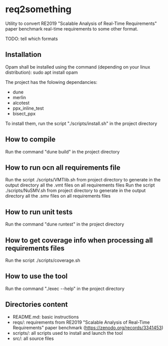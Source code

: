 # req2something

Utility to convert RE2019 "Scalable Analysis of Real-Time
Requirements" paper benchmark real-time requirements to some other
format.

TODO: tell which formats

## Installation

Opam shall be installed using the command (depending on your linux distribution): 
sudo apt install opam

The project has the folowing dependancies:
- dune
- merlin
- alcotest
- ppx_inline_test
- bisect_ppx

To install them, run the script "./scripts/install.sh" in the project directory

## How to compile

Run the command "dune build" in the project directory

## How to run ocn all requirements file

Run the script ./scripts/VMTlib.sh from project directory to generate in the output directory all the .vmt files on all requirements files
Run the script ./scripts/NuSMV.sh from project directory to generate in the output directory all the .smv files on all requirements files

## How to run unit tests

Run the command "dune runtest" in the project directory

## How to get coverage info when processing all requirements files

Run the script ./scripts/coverage.sh

## How to use the tool

Run the command "./exec --help" in the project directory

## Directories content

* README.md: basic instructions
* reqs/: requirements from RE2019 "Scalable Analysis of Real-Time
  Requirements" paper benchmark (https://zenodo.org/records/3341453)
* scripts/: all scripts used to install and launch the tool
* src/: all source files
  
